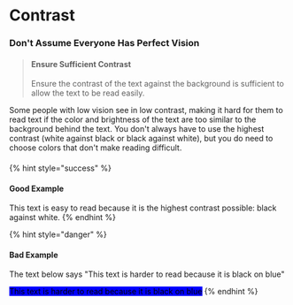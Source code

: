 # Contrast

### Don't Assume Everyone Has Perfect Vision

> #### Ensure Sufficient Contrast
>
> Ensure the contrast of the text against the background is sufficient to allow the text to be read easily.

Some people with low vision see in low contrast, making it hard for them to read text if the color and brightness of the text are too similar to the background behind the text. You don't always have to use the highest contrast (white against black or black against white), but you do need to choose colors that don't make reading difficult.

####

{% hint style="success" %}
#### Good Example

This text is easy to read because it is the highest contrast possible: black against white.
{% endhint %}



{% hint style="danger" %}
#### Bad Example

The text below says "This text is harder to read because it is black on blue"

<mark style="background-color:blue;">This text is harder to read because it is black on blue</mark>
{% endhint %}

